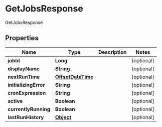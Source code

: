 

# GetJobsResponse

GetJobsResponse
## Properties

Name | Type | Description | Notes
------------ | ------------- | ------------- | -------------
**jobId** | **Long** |  |  [optional]
**displayName** | **String** |  |  [optional]
**nextRunTime** | [**OffsetDateTime**](OffsetDateTime.md) |  |  [optional]
**initializingError** | **String** |  |  [optional]
**cronExpression** | **String** |  |  [optional]
**active** | **Boolean** |  |  [optional]
**currentlyRunning** | **Boolean** |  |  [optional]
**lastRunHistory** | [**Object**](.md) |  |  [optional]



